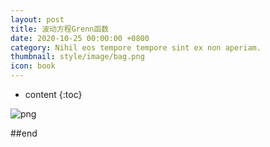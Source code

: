 ```yaml
---
layout: post
title: 波动方程Grenn函数
date: 2020-10-25 00:00:00 +0800
category: Nihil eos tempore tempore sint ex non aperiam.
thumbnail: style/image/bag.png
icon: book
---
```


* content
{:toc}

![png](\myPage\style\image\green.png)

##end














